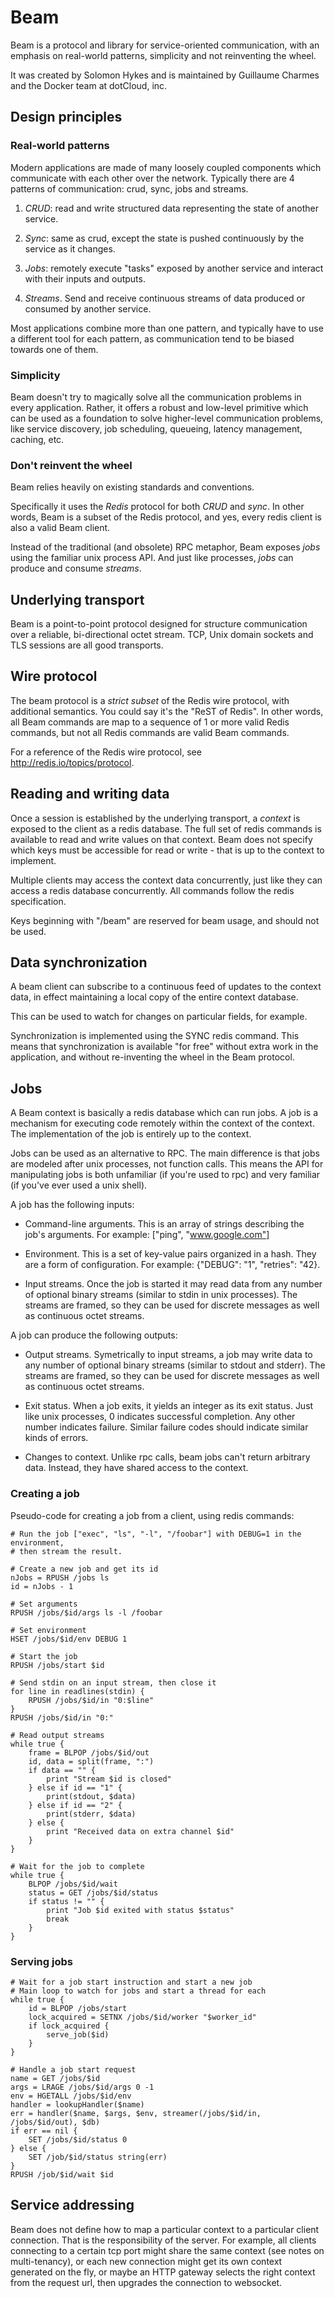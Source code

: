 # Beam

Beam is a protocol and library for service-oriented communication,
with an emphasis on real-world patterns, simplicity and not reinventing the wheel.

It was created by Solomon Hykes and is maintained by Guillaume Charmes and
the Docker team at dotCloud, inc.

## Design principles

### Real-world patterns

Modern applications are made of many loosely coupled components which communicate with each other
over the network. Typically there are 4 patterns of communication: crud, sync, jobs and streams.

1) *CRUD*: read and write structured data representing the state of another service.

2) *Sync*: same as crud, except the state is pushed continuously by the service as it changes.

3) *Jobs*: remotely execute "tasks" exposed by another service and interact with their inputs and outputs.

4) *Streams*. Send and receive continuous streams of data produced or consumed by another service.

Most applications combine more than one pattern, and typically have to use a different tool for each pattern,
as communication tend to be biased towards one of them.


### Simplicity

Beam doesn't try to magically solve all the communication problems in every application.
Rather, it offers a robust and low-level primitive which can be used as a foundation to solve
higher-level communication problems, like service discovery, job scheduling, queueing,
latency management, caching, etc.


### Don't reinvent the wheel

Beam relies heavily on existing standards and conventions.

Specifically it uses the *Redis* protocol for both *CRUD* and *sync*. In other words,
Beam is a subset of the Redis protocol, and yes, every redis client is also a valid Beam client.

Instead of the traditional (and obsolete) RPC metaphor, Beam exposes *jobs* using the familiar
unix process API. And just like processes, *jobs* can produce and consume *streams*.

## Underlying transport

Beam is a point-to-point protocol designed for structure communication over a reliable, bi-directional octet stream.
TCP, Unix domain sockets and TLS sessions are all good transports.


## Wire protocol

The beam protocol is a *strict subset* of the Redis wire protocol, with additional semantics. You could say it's the "ReST of Redis".
In other words, all Beam commands are map to a sequence of 1 or more valid Redis commands, but not all Redis commands are valid Beam commands.

For a reference of the Redis wire protocol, see http://redis.io/topics/protocol.

## Reading and writing data

Once a session is established by the underlying transport, a *context* is exposed to the client as a redis database. The full set of redis
commands is available to read and write values on that context. Beam does not specify which keys must be accessible for read or write - that
is up to the context to implement.

Multiple clients may access the context data concurrently, just like they can access a redis database
concurrently. All commands follow the redis specification.

Keys beginning with "/beam" are reserved for beam usage, and should not be used.



## Data synchronization

A beam client can subscribe to a continuous feed of updates to the context data,
in effect maintaining a local copy of the entire context database.

This can be used to watch for changes on particular fields, for example.

Synchronization is implemented using the SYNC redis command. This means that synchronization
is available "for free" without extra work in the application, and without re-inventing the
wheel in the Beam protocol.

## Jobs

A Beam context is basically a redis database which can run jobs. A job is a mechanism for executing code remotely
within the context of the context. The implementation of the job is entirely up to the context.

Jobs can be used as an alternative to RPC. The main difference is that jobs are modeled after unix processes,
not function calls. This means the API for manipulating jobs is both unfamiliar (if you're used to rpc)
and very familiar (if you've ever used a unix shell).

A job has the following inputs:

* Command-line arguments. This is an array of strings describing the job's arguments. For example: ["ping", "www.google.com"]

* Environment. This is a set of key-value pairs organized in a hash. They are a form of configuration. For example: {"DEBUG": "1", "retries": "42}.

* Input streams. Once the job is started it may read data from any number of optional binary streams (similar to stdin in unix processes).
The streams are framed, so they can be used for discrete messages as well as continuous octet streams.

A job can produce the following outputs:

* Output streams. Symetrically to input streams, a job may write data to any number of optional binary streams (similar to stdout and stderr).
The streams are framed, so they can be used for discrete messages as well as continuous octet streams.

* Exit status. When a job exits, it yields an integer as its exit status. Just like unix processes, 0 indicates successful completion. Any other
number indicates failure. Similar failure codes should indicate similar kinds of errors.

* Changes to context. Unlike rpc calls, beam jobs can't return arbitrary data. Instead,
they have shared access to the context.

### Creating a job

Pseudo-code for creating a job from a client, using redis commands:

```
# Run the job ["exec", "ls", "-l", "/foobar"] with DEBUG=1 in the environment,
# then stream the result.

# Create a new job and get its id
nJobs = RPUSH /jobs ls
id = nJobs - 1

# Set arguments
RPUSH /jobs/$id/args ls -l /foobar

# Set environment
HSET /jobs/$id/env DEBUG 1

# Start the job
RPUSH /jobs/start $id

# Send stdin on an input stream, then close it
for line in readlines(stdin) {
	RPUSH /jobs/$id/in "0:$line"
}
RPUSH /jobs/$id/in "0:"

# Read output streams
while true {
	frame = BLPOP /jobs/$id/out
	id, data = split(frame, ":")
	if data == "" {
		print "Stream $id is closed"
	} else if id == "1" {
		print(stdout, $data)
	} else if id == "2" {
		print(stderr, $data)
	} else {
		print "Received data on extra channel $id"
	}
}

# Wait for the job to complete
while true {
	BLPOP /jobs/$id/wait
	status = GET /jobs/$id/status
	if status != "" {
		print "Job $id exited with status $status"
		break
	}
}

```


### Serving jobs

```
# Wait for a job start instruction and start a new job
# Main loop to watch for jobs and start a thread for each
while true {
	id = BLPOP /jobs/start
	lock_acquired = SETNX /jobs/$id/worker "$worker_id"
	if lock_acquired {
		serve_job($id)
	}
}

# Handle a job start request
name = GET /jobs/$id
args = LRAGE /jobs/$id/args 0 -1
env = HGETALL /jobs/$id/env
handler = lookupHandler($name)
err = handler($name, $args, $env, streamer(/jobs/$id/in, /jobs/$id/out), $db)
if err == nil {
	SET /jobs/$id/status 0
} else {
	SET /job/$id/status string(err)
}
RPUSH /job/$id/wait $id
```




## Service addressing

Beam does not define how to map a particular context to a particular client connection. That is
the responsibility of the server. For example, all clients connecting to a certain tcp port might
share the same context (see notes on multi-tenancy), or each new connection might get its own
context generated on the fly, or maybe an HTTP gateway selects the right context from the request
url, then upgrades the connection to websocket.
